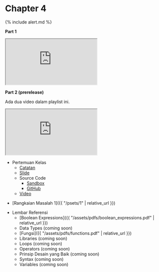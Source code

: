 # Chapter 4

{% include alert.md %}

**Part 1**

<div class="embed-responsive embed-responsive-16by9">
    <iframe allow="accelerometer; autoplay; encrypted-media; gyroscope; picture-in-picture" allowfullscreen class="embed-responsive-item" src="https://www.youtube.com/embed/yWLIgeMXp9Y?modestbranding=1&rel=0&showinfo=0" style="background-image: url('https://img.youtube.com/vi/yWLIgeMXp9Y/sddefault.jpg'); background-repeat: no-repeat; background-size: cover;"></iframe>
</div>

**Part 2 (prerelease)**

Ada dua video dalam playlist ini.

<div class="embed-responsive embed-responsive-16by9">
    <iframe allow="accelerometer; autoplay; encrypted-media; gyroscope; picture-in-picture" allowfullscreen class="embed-responsive-item" src="https://www.youtube.com/embed/videoseries?list=PLvkApvZ6OU-c4drGOxy8BmMg9rOW9cGhE&modestbranding=1&rel=0&showinfo=0" style="background-image: url('https://img.youtube.com/vi/wV3_gqYTQ2A/sddefault.jpg'); background-repeat: no-repeat; background-size: cover;"></iframe>
</div>

* Pertemuan Kelas
  * [Catatan](notes)
  * [Slide](http://bit.ly/infosma19-c-slide)
  * Source Code
    * [Sandbox](http://bit.ly/31dGuna)
    * [GitHub](https://github.com/informatikasma/lectures/tree/2019/4)
  * [Video](https://youtu.be/yWLIgeMXp9Y)

<!--
* Video Pendek
  * Data Types (coming soon)
  * Operators (coming soon)
  * Conditional Statements (coming soon)
  * Loops (coming soon)
  * Command Line (coming soon)
-->

* [Rangkaian Masalah 1]({{ "/psets/1" | relative_url }})

<!--
* Lab Belajar Mandiri
  * Command line
  * Boolean expression
  * Tipe data
  * Do while loop
  * For loop
  * While loop
  * Function
  * Operator
  * Placeholder
  * Syntax
  * Terminal
  * Typecasting
  * Variabel
-->

* Lembar Referensi
  * [Boolean Expressions]({{ "/assets/pdfs/boolean_expressions.pdf" | relative_url }})
  * Data Types (coming soon)
  * [Fungsi]({{ "/assets/pdfs/functions.pdf" | relative_url }})
  * Libraries (coming soon)
  * Loops (coming soon)
  * Operators (coming soon)
  * Prinsip Desain yang Baik (coming soon)
  * Syntax (coming soon)
  * Variables (coming soon)

